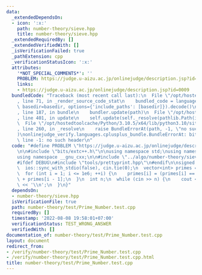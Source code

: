 ```yaml
---
data:
  _extendedDependsOn:
  - icon: ':x:'
    path: number-theory/sieve.hpp
    title: number-theory/sieve.hpp
  _extendedRequiredBy: []
  _extendedVerifiedWith: []
  _isVerificationFailed: true
  _pathExtension: cpp
  _verificationStatusIcon: ':x:'
  attributes:
    '*NOT_SPECIAL_COMMENTS*': ''
    PROBLEM: https://judge.u-aizu.ac.jp/onlinejudge/description.jsp?id=0009
    links:
    - https://judge.u-aizu.ac.jp/onlinejudge/description.jsp?id=0009
  bundledCode: "Traceback (most recent call last):\n  File \"/opt/hostedtoolcache/Python/3.10.5/x64/lib/python3.10/site-packages/onlinejudge_verify/documentation/build.py\"\
    , line 71, in _render_source_code_stat\n    bundled_code = language.bundle(stat.path,\
    \ basedir=basedir, options={'include_paths': [basedir]}).decode()\n  File \"/opt/hostedtoolcache/Python/3.10.5/x64/lib/python3.10/site-packages/onlinejudge_verify/languages/cplusplus.py\"\
    , line 187, in bundle\n    bundler.update(path)\n  File \"/opt/hostedtoolcache/Python/3.10.5/x64/lib/python3.10/site-packages/onlinejudge_verify/languages/cplusplus_bundle.py\"\
    , line 401, in update\n    self.update(self._resolve(pathlib.Path(included), included_from=path))\n\
    \  File \"/opt/hostedtoolcache/Python/3.10.5/x64/lib/python3.10/site-packages/onlinejudge_verify/languages/cplusplus_bundle.py\"\
    , line 260, in _resolve\n    raise BundleErrorAt(path, -1, \"no such header\"\
    )\nonlinejudge_verify.languages.cplusplus_bundle.BundleErrorAt: bits/extc++.h:\
    \ line -1: no such header\n"
  code: "#define PROBLEM \"https://judge.u-aizu.ac.jp/onlinejudge/description.jsp?id=0009\"\
    \n\n#include \"bits/extc++.h\"\n\nusing namespace std;\nusing namespace __gnu_pbds;\n\
    using namespace __gnu_cxx;\n\n#include \"../algo/number-theory/sieve.hpp\"\n\n\
    #ifdef DEBUG\n#include \"tools/prettyprint.hpp\"\n#endif\n\nsigned main() {\n\
    \  ios::sync_with_stdio(false), cin.tie(0);\n  vector<int> primes = sieve(1e6);\n\
    \  for (int i = 1; i <= 1e6; ++i) {\n    primes[i] = (primes[i] == i && i >= 2)\
    \ + primes[i - 1];\n  }\n  int n;\n  while (cin >> n) {\n    cout << primes[n]\
    \ << '\\n';\n  }\n}"
  dependsOn:
  - number-theory/sieve.hpp
  isVerificationFile: true
  path: number-theory/test/Prime_Number.test.cpp
  requiredBy: []
  timestamp: '2022-08-08 19:58:01+07:00'
  verificationStatus: TEST_WRONG_ANSWER
  verifiedWith: []
documentation_of: number-theory/test/Prime_Number.test.cpp
layout: document
redirect_from:
- /verify/number-theory/test/Prime_Number.test.cpp
- /verify/number-theory/test/Prime_Number.test.cpp.html
title: number-theory/test/Prime_Number.test.cpp
---
```


